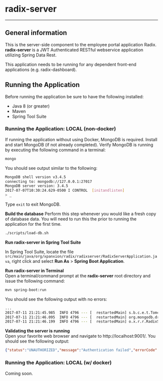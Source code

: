 # radix-server
---
## General information

This is the server-side component to the employee portal application Radix. **radix-server** is a JWT Authenticated RESTful webservice application utilizing Spring Data Rest.

This application needs to be running for any dependent front-end applications (e.g. radix-dashboard).

## Running the Application
Before running the application be sure to have the following installed:  
* Java 8 (or greater)
* Maven
* Spring Tool Suite

### Running the Application: LOCAL (non-docker)

If running the application without using Docker, MongoDB is required. Install and start MongoDB (if not already completed). Verify MongoDB is running by executing the following command in a terminal:

```bash
mongo
```

You should see output similar to the following:  

```bash
MongoDB shell version v3.4.5
connecting to: mongodb://127.0.0.1:27017
MongoDB server version: 3.4.5
2017-07-07T10:30:24.629-0500 I CONTROL  [initandlisten]
> _
```

Type ```exit``` to exit MongoDB.  

**Build the database**
Perform this step whenever you would like a fresh copy of database data. You will need to run this the prior to running the application for the first time.  

```bash
./scripts/load-db.sh
```  

**Run radix-server in Spring Tool Suite**  

In Spring Tool Suite, locate the file  ```src/main/java/org/xpanxion/radix/radixserver/RadixServerApplication.java```, right click and select **Run As** > **Spring Boot Application**.  

**Run radix-server in Terminal**  
Open a terminal/command prompt at the **radix-server** root directory and issue the following command:  

```bash
mvn spring-boot:run
```  

You should see the following output with no errors:

```bash
...
2017-07-11 21:21:45.985  INFO 4796 --- [  restartedMain] s.b.c.e.t.TomcatEmbeddedServletContainer : Tomcat started on port(s): 9001 (http)
2017-07-11 21:21:46.095  INFO 4796 --- [  restartedMain] org.mongodb.driver.connection            : Opened connection [connectionId{localValue:2, serverValue:68}] to localhost:27017
2017-07-11 21:21:46.199  INFO 4796 --- [  restartedMain] o.x.r.r.RadixServerApplication           : Started RadixServerApplication in 9.59 seconds (JVM running for 10.083)
```  

**Validating the server is running**  
Open your favorite web browser and navigate to http://localhost:9001/.  You should see the following output:  

```json
{"status":"UNAUTHORIZED","message":"Authentication failed","errorCode":10,"timestamp":1499826311606}
```  

### Running the Application: LOCAL (w/ docker)

Coming soon.  
